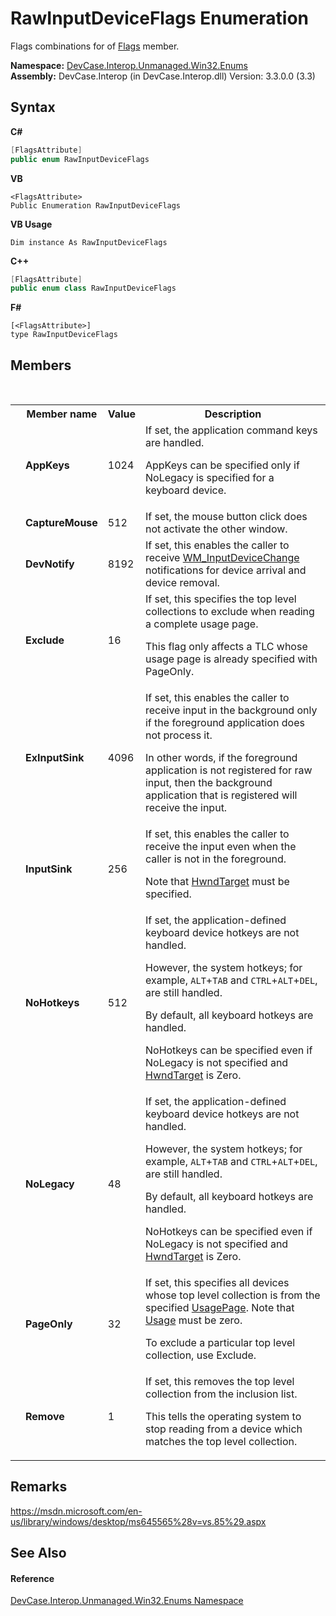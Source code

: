 # RawInputDeviceFlags Enumeration
 

Flags combinations for of <a href="F_DevCase_Interop_Unmanaged_Win32_Structures_RawInputDevice_Flags">Flags</a> member.

**Namespace:**&nbsp;<a href="N_DevCase_Interop_Unmanaged_Win32_Enums">DevCase.Interop.Unmanaged.Win32.Enums</a><br />**Assembly:**&nbsp;DevCase.Interop (in DevCase.Interop.dll) Version: 3.3.0.0 (3.3)

## Syntax

**C#**<br />
``` C#
[FlagsAttribute]
public enum RawInputDeviceFlags
```

**VB**<br />
``` VB
<FlagsAttribute>
Public Enumeration RawInputDeviceFlags
```

**VB Usage**<br />
``` VB Usage
Dim instance As RawInputDeviceFlags
```

**C++**<br />
``` C++
[FlagsAttribute]
public enum class RawInputDeviceFlags
```

**F#**<br />
``` F#
[<FlagsAttribute>]
type RawInputDeviceFlags
```


## Members
&nbsp;<table><tr><th></th><th>Member name</th><th>Value</th><th>Description</th></tr><tr><td /><td target="F:DevCase.Interop.Unmanaged.Win32.Enums.RawInputDeviceFlags.AppKeys">**AppKeys**</td><td>1024</td><td>If set, the application command keys are handled. 

AppKeys can be specified only if NoLegacy is specified for a keyboard device.</td></tr><tr><td /><td target="F:DevCase.Interop.Unmanaged.Win32.Enums.RawInputDeviceFlags.CaptureMouse">**CaptureMouse**</td><td>512</td><td>If set, the mouse button click does not activate the other window.</td></tr><tr><td /><td target="F:DevCase.Interop.Unmanaged.Win32.Enums.RawInputDeviceFlags.DevNotify">**DevNotify**</td><td>8192</td><td>If set, this enables the caller to receive <a href="T_DevCase_Interop_Unmanaged_Win32_Enums_WindowMessages">WM_InputDeviceChange</a> notifications for device arrival and device removal.</td></tr><tr><td /><td target="F:DevCase.Interop.Unmanaged.Win32.Enums.RawInputDeviceFlags.Exclude">**Exclude**</td><td>16</td><td>If set, this specifies the top level collections to exclude when reading a complete usage page. 

 This flag only affects a TLC whose usage page is already specified with PageOnly.</td></tr><tr><td /><td target="F:DevCase.Interop.Unmanaged.Win32.Enums.RawInputDeviceFlags.ExInputSink">**ExInputSink**</td><td>4096</td><td>If set, this enables the caller to receive input in the background only if the foreground application does not process it. 

 In other words, if the foreground application is not registered for raw input, then the background application that is registered will receive the input.</td></tr><tr><td /><td target="F:DevCase.Interop.Unmanaged.Win32.Enums.RawInputDeviceFlags.InputSink">**InputSink**</td><td>256</td><td>If set, this enables the caller to receive the input even when the caller is not in the foreground. 

 Note that <a href="F_DevCase_Interop_Unmanaged_Win32_Structures_RawInputDevice_HwndTarget">HwndTarget</a> must be specified.</td></tr><tr><td /><td target="F:DevCase.Interop.Unmanaged.Win32.Enums.RawInputDeviceFlags.NoHotkeys">**NoHotkeys**</td><td>512</td><td>If set, the application-defined keyboard device hotkeys are not handled. 

 However, the system hotkeys; for example, `ALT`+`TAB` and `CTRL`+`ALT`+`DEL`, are still handled. 

 By default, all keyboard hotkeys are handled. 

NoHotkeys can be specified even if NoLegacy is not specified and <a href="F_DevCase_Interop_Unmanaged_Win32_Structures_RawInputDevice_HwndTarget">HwndTarget</a> is Zero.</td></tr><tr><td /><td target="F:DevCase.Interop.Unmanaged.Win32.Enums.RawInputDeviceFlags.NoLegacy">**NoLegacy**</td><td>48</td><td>If set, the application-defined keyboard device hotkeys are not handled. 

 However, the system hotkeys; for example, `ALT`+`TAB` and `CTRL`+`ALT`+`DEL`, are still handled. 

 By default, all keyboard hotkeys are handled. 

NoHotkeys can be specified even if NoLegacy is not specified and <a href="F_DevCase_Interop_Unmanaged_Win32_Structures_RawInputDevice_HwndTarget">HwndTarget</a> is Zero.</td></tr><tr><td /><td target="F:DevCase.Interop.Unmanaged.Win32.Enums.RawInputDeviceFlags.PageOnly">**PageOnly**</td><td>32</td><td>If set, this specifies all devices whose top level collection is from the specified <a href="F_DevCase_Interop_Unmanaged_Win32_Structures_RawInputDevice_UsagePage">UsagePage</a>. Note that <a href="F_DevCase_Interop_Unmanaged_Win32_Structures_RawInputDevice_Usage">Usage</a> must be zero. 

 To exclude a particular top level collection, use Exclude.</td></tr><tr><td /><td target="F:DevCase.Interop.Unmanaged.Win32.Enums.RawInputDeviceFlags.Remove">**Remove**</td><td>1</td><td>If set, this removes the top level collection from the inclusion list. 

 This tells the operating system to stop reading from a device which matches the top level collection.</td></tr></table>

## Remarks
<a href="https://msdn.microsoft.com/en-us/library/windows/desktop/ms645565%28v=vs.85%29.aspx" target="_blank">https://msdn.microsoft.com/en-us/library/windows/desktop/ms645565%28v=vs.85%29.aspx</a>

## See Also


#### Reference
<a href="N_DevCase_Interop_Unmanaged_Win32_Enums">DevCase.Interop.Unmanaged.Win32.Enums Namespace</a><br />